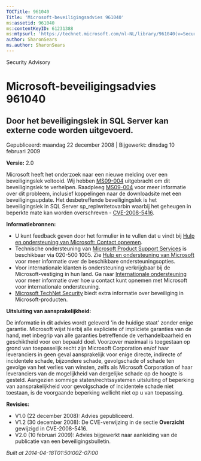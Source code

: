 ```yaml
---
TOCTitle: 961040
Title: 'Microsoft-beveiligingsadvies 961040'
ms:assetid: 961040
ms:contentKeyID: 61231388
ms:mtpsurl: 'https://technet.microsoft.com/nl-NL/library/961040(v=Security.10)'
author: SharonSears
ms.author: SharonSears
---
```


Security Advisory

Microsoft-beveiligingsadvies 961040
===================================

Door het beveiligingslek in SQL Server kan externe code worden uitgevoerd.
--------------------------------------------------------------------------

Gepubliceerd: maandag 22 december 2008 | Bijgewerkt: dinsdag 10 februari 2009

**Versie:** 2.0

Microsoft heeft het onderzoek naar een nieuwe melding over een beveiligingslek voltooid. Wij hebben [MS09-004](http://technet.microsoft.com/security/bulletin/ms09-004) uitgebracht om dit beveiligingslek te verhelpen. Raadpleeg [MS09-004](http://technet.microsoft.com/security/bulletin/ms09-004) voor meer informatie over dit probleem, inclusief koppelingen naar de downloadsite met een beveiligingsupdate. Het desbetreffende beveiligingslek is het beveiligingslek in SQL Server sp\_replwritetovarbin waarbij het geheugen in beperkte mate kan worden overschreven - [CVE-2008-5416](http://www.cve.mitre.org/cgi-bin/cvename.cgi?name=cve-2008-5416).

**Informatiebronnen:**

-   U kunt feedback geven door het formulier in te vullen dat u vindt bij [Hulp en ondersteuning van Microsoft: Contact opnemen](https://support.microsoft.com/common/survey.aspx?scid=sw;en;1257&amp;showpage=1&amp;ws=technet&amp;sd=tech).
-   Technische ondersteuning van [Microsoft Product Support Services](http://support.microsoft.com/?ln=nl) is beschikbaar via 020-500 1005. Zie [Hulp en ondersteuning van Microsoft](http://support.microsoft.com/) voor meer informatie over de beschikbare ondersteuningsopties.
-   Voor internationale klanten is ondersteuning verkrijgbaar bij de Microsoft-vestiging in hun land. Ga naar [Internationale ondersteuning](http://go.microsoft.com/fwlink/?linkid=21155) voor meer informatie over hoe u contact kunt opnemen met Microsoft voor internationale ondersteuning.
-   [Microsoft TechNet Security](http://go.microsoft.com/fwlink/?linkid=21132) biedt extra informatie over beveiliging in Microsoft-producten.

**Uitsluiting van aansprakelijkheid:**

De informatie in dit advies wordt geleverd 'in de huidige staat' zonder enige garantie. Microsoft wijst hierbij alle expliciete of impliciete garanties van de hand, met inbegrip van alle garanties betreffende de verhandelbaarheid en geschiktheid voor een bepaald doel. Voorzover maximaal is toegestaan op grond van toepasselijk recht zijn Microsoft Corporation en/of haar leveranciers in geen geval aansprakelijk voor enige directe, indirecte of incidentele schade, bijzondere schade, gevolgschade of schade ten gevolge van het verlies van winsten, zelfs als Microsoft Corporation of haar leveranciers van de mogelijkheid van dergelijke schade op de hoogte is gesteld. Aangezien sommige staten/rechtssystemen uitsluiting of beperking van aansprakelijkheid voor gevolgschade of incidentele schade niet toestaan, is de voorgaande beperking wellicht niet op u van toepassing.

**Revisies:**

-   V1.0 (22 december 2008): Advies gepubliceerd.
-   V1.2 (30 december 2008): De CVE-verwijzing in de sectie **Overzicht** gewijzigd in CVE-2008-5416.
-   V2.0 (10 februari 2009): Advies bijgewerkt naar aanleiding van de publicatie van een beveiligingsbulletin.

*Built at 2014-04-18T01:50:00Z-07:00*

